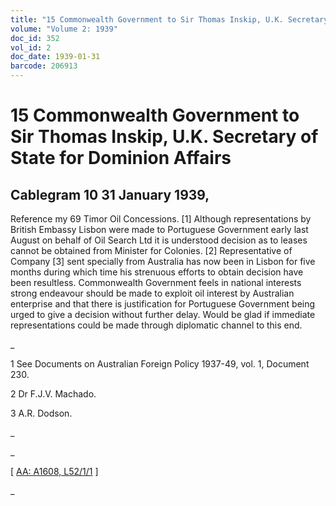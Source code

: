 ```yaml
---
title: "15 Commonwealth Government to Sir Thomas Inskip, U.K. Secretary of State for Dominion Affairs"
volume: "Volume 2: 1939"
doc_id: 352
vol_id: 2
doc_date: 1939-01-31
barcode: 206913
---
```


# 15 Commonwealth Government to Sir Thomas Inskip, U.K. Secretary of State for Dominion Affairs

## Cablegram 10 31 January 1939,

Reference my 69 Timor Oil Concessions. [1] Although representations by British Embassy Lisbon were made to Portuguese Government early last August on behalf of Oil Search Ltd it is understood decision as to leases cannot be obtained from Minister for Colonies. [2] Representative of Company [3] sent specially from Australia has now been in Lisbon for five months during which time his strenuous efforts to obtain decision have been resultless. Commonwealth Government feels in national interests strong endeavour should be made to exploit oil interest by Australian enterprise and that there is justification for Portuguese Government being urged to give a decision without further delay. Would be glad if immediate representations could be made through diplomatic channel to this end.

_

1 See Documents on Australian Foreign Policy 1937-49, vol. 1, Document 230.

2 Dr F.J.V. Machado.

3 A.R. Dodson.

_

_

[ [AA: A1608, L52/1/1](http://www.naa.gov.au/cgi-bin/Search?O=I&Number=206913) ]

_
